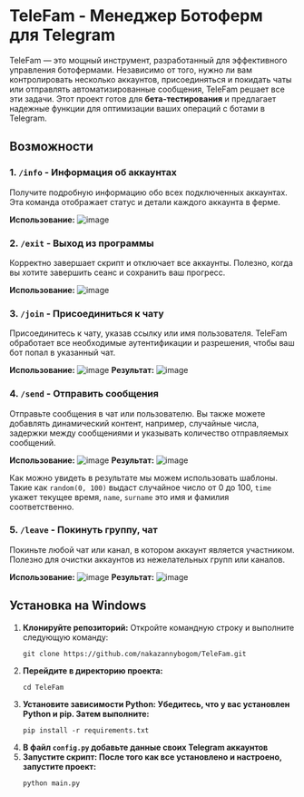 # TeleFam - Менеджер Ботоферм для Telegram

TeleFam — это мощный инструмент, разработанный для эффективного управления ботофермами. Независимо от того, нужно ли вам контролировать несколько аккаунтов, присоединяться и покидать чаты или отправлять автоматизированные сообщения, TeleFam решает все эти задачи. Этот проект готов для **бета-тестирования** и предлагает надежные функции для оптимизации ваших операций с ботами в Telegram.

## Возможности

### 1. `/info` - Информация об аккаунтах
Получите подробную информацию обо всех подключенных аккаунтах. Эта команда отображает статус и детали каждого аккаунта в ферме.

**Использование:**
![image](https://github.com/user-attachments/assets/a42a878b-19fa-4b7c-8492-da4e146af5cc)

### 2. `/exit` - Выход из программы
Корректно завершает скрипт и отключает все аккаунты. Полезно, когда вы хотите завершить сеанс и сохранить ваш прогресс.

**Использование:**
![image](https://github.com/user-attachments/assets/7a9a7996-0207-424c-b8ea-c1b57aed1dfd)

### 3. `/join` - Присоединиться к чату
Присоединитесь к чату, указав ссылку или имя пользователя. TeleFam обработает все необходимые аутентификации и разрешения, чтобы ваш бот попал в указанный чат.

**Использование:**
![image](https://github.com/user-attachments/assets/a9e1421e-2682-4bd1-a195-e96733615b11)
**Результат:**
![image](https://github.com/user-attachments/assets/bae175ca-f033-42a4-b6ae-dcb04617252b)

### 4. `/send` - Отправить сообщения
Отправьте сообщения в чат или пользователю. Вы также можете добавлять динамический контент, например, случайные числа, задержки между сообщениями и указывать количество отправляемых сообщений.

**Использование:**
![image](https://github.com/user-attachments/assets/3efdf1ef-8ac9-4567-9f79-27f4917f9123)
**Результат:**
![image](https://github.com/user-attachments/assets/a69d2218-122c-4066-a3e2-6a83d116b6b0)

Как можно увидеть в результате мы можем использовать шаблоны. Такие как `random(0, 100)` выдаст случайное число от 0 до 100, `time` укажет текущее время, `name`, `surname` это имя и фамилия соответственно.

### 5. `/leave` - Покинуть группу, чат
Покиньте любой чат или канал, в котором аккаунт является участником. Полезно для очистки аккаунтов из нежелательных групп или каналов.

**Использование:**
![image](https://github.com/user-attachments/assets/f6a2fdf5-30c6-4d92-9278-82ace45ec694)
**Результат:**
![image](https://github.com/user-attachments/assets/7b476802-7301-4b3f-a036-d6da7130b4f0)

## Установка на Windows

1. **Клонируйте репозиторий:**
   Откройте командную строку и выполните следующую команду:
   ```
   git clone https://github.com/nakazannybogom/TeleFam.git
2. **Перейдите в директорию проекта:**
   ```
   cd TeleFam
3. **Установите зависимости Python: Убедитесь, что у вас установлен Python и pip. Затем выполните:**
   ```
   pip install -r requirements.txt
4. **В файл `config.py` добавьте данные своих Telegram аккаунтов**
5. **Запустите скрипт: После того как все установлено и настроено, запустите проект:**
   ```
   python main.py
   




